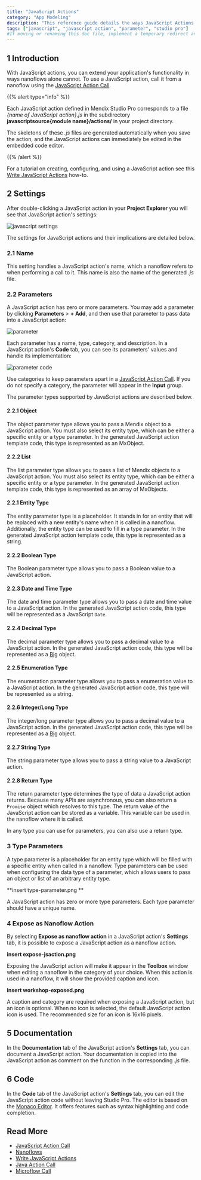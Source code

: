 ```yaml
---
title: "JavaScript Actions"
category: "App Modeling"
description: "This reference guide details the ways JavaScript Actions can extend the functionality of your Mendix app."
tags: ["javascript", "javascript action", "parameter", "studio pro"]
#If moving or renaming this doc file, implement a temporary redirect and let the respective team know they should update the URL in the product. See Mapping to Products for more details.
---
```


## 1 Introduction

With JavaScript actions, you can extend your application's functionality in ways nanoflows alone cannot. To use a JavaScript action, call it from a nanoflow using the [JavaScript Action Call](javascript-action-call).

{{% alert type="info" %}}

Each JavaScript action defined in Mendix Studio Pro corresponds to a file *{name of JavaScript action}.js* in the subdirectory **javascriptsource{module name}/actions/** in your project directory.

The skeletons of these *.js* files are generated automatically when you save the action, and the JavaScript actions can immediately be edited in the embedded code editor.

{{% /alert %}}

For a tutorial on creating, configuring, and using a JavaScript action see this [Write JavaScript Actions](/howto/extensibility/write-javascript-actions) how-to.

## 2 Settings

After double-clicking a JavaScript action in your **Project Explorer** you will see that JavaScript action's settings: 

![javascript settings](attachments/javascript-actions/javascript-action-settings-no-para.png)

The settings for JavaScript actions and their implications are detailed below.

### 2.1 Name

This setting handles a JavaScript action's name, which a nanoflow refers to when performing a call to it. This name is also the name of the generated *.js* file.

### 2.2 Parameters

A JavaScript action has zero or more parameters. You may add a parameter by clicking **Parameters** > **+ Add**, and then use that parameter to pass data into a JavaScript action:

![parameter](attachments/javascript-actions/parameter-naming.png)

Each parameter has a name, type, category, and description. In a JavaScript action's **Code** tab, you can see its parameters' values and handle its implementation:

![parameter code](attachments/javascript-actions/parameter-code.png)

Use categories to keep parameters apart in a [JavaScript Action Call](javascript-action-call). If you do not specify a category, the parameter will appear in the **Input** group.

The parameter types supported by JavaScript actions are described below.

#### 2.2.1 Object

The object parameter type allows you to pass a Mendix object to a JavaScript action. You must also select its entity type, which can be either a specific entity or a type parameter. In the generated JavaScript action template code, this type is represented as an MxObject.

#### 2.2.2 List

The list parameter type allows you to pass a list of Mendix objects to a JavaScript action. You must also select its entity type, which can be either a specific entity or a type parameter. In the generated JavaScript action template code, this type is represented as an array of MxObjects.

#### 2.2.1 Entity Type

The entity parameter type is a placeholder. It stands in for an entity that will be replaced with a new entity's name when it is called in a nanoflow. Additionally, the entity type can be used to fill in a type parameter. In the generated JavaScript action template code, this type is represented as a string.

#### 2.2.2 Boolean Type 

The Boolean parameter type allows you to pass a Boolean value to a JavaScript action. 

#### 2.2.3 Date and Time Type

The date and time parameter type allows you to pass a date and time value to a JavaScript action. In the generated JavaScript action code, this type will be represented as a JavaScript `Date`.

#### 2.2.4 Decimal Type

The decimal parameter type allows you to pass a decimal value to a JavaScript action. In the generated JavaScript action code, this type will be represented as a [Big](https://www.npmjs.com/package/big-js) object.

#### 2.2.5 Enumeration Type

The enumeration parameter type allows you to pass a enumeration value to a JavaScript action. In the generated JavaScript action code, this type will be represented as a string.

#### 2.2.6 Integer/Long Type

The integer/long parameter type allows you to pass a decimal value to a JavaScript action. In the generated JavaScript action code, this type will be represented as a [Big](https://www.npmjs.com/package/big-js) object.

#### 2.2.7 String Type

The string parameter type allows you to pass a string value to a JavaScript action.

#### 2.2.8 Return Type

The return parameter type determines the type of data a JavaScript action returns. Because many APIs are asynchronous, you can also return a `Promise` object which resolves to this type. The return value of the JavaScript action can be stored as a variable. This variable can be used in the nanoflow where it is called. 

In any type you can use for parameters, you can also use a return type.

### 3 Type Parameters

A type parameter is a placeholder for an entity type which will be filled with a specific entity when called in a nanoflow. Type parameters can be used when configuring the data type of a parameter, which allows users to pass an object or list of an arbitrary entity type.

**insert type-parameter.png **

A JavaScript action has zero or more type parameters. Each type parameter should have a unique name.

### 4 Expose as Nanoflow Action

By selecting **Expose as nanoflow action** in a JavaScript action's **Settings** tab, it is possible to expose a JavaScript action as a nanoflow action. 

**insert expose-jsaction.png**

Exposing the JavaScript action will make it appear in the **Toolbox** window when editing a nanoflow in the category of your choice. When this action is used in a nanoflow, it will show the provided caption and icon.

**insert workshop-exposed.png**

A caption and category are required when exposing a JavaScript action, but an icon is optional. When no icon is selected, the default JavaScript action icon is used. The recommended size for an icon is 16x16 pixels.

## 5 Documentation

In the **Documentation** tab of the JavaScript action's **Settings** tab, you can document a JavaScript action. Your documentation is copied into the JavaScript action as comment on the function in the corresponding *.js* file.

## 6 Code

In the **Code** tab of the JavaScript action's **Settings** tab, you can edit the JavaScript action code without leaving Studio Pro. The editor is based on the [Monaco Editor](https://microsoft.github.io/monaco-editor/index.html). It offers features such as syntax highlighting and code completion.

## Read More

* [JavaScript Action Call](javascript-action-call)
* [Nanoflows](nanoflows)
* [Write JavaScript Actions](/howto/extensibility/write-javascript-actions)
* [Java Action Call](java-action-call)
* [Microflow Call](microflow-call)